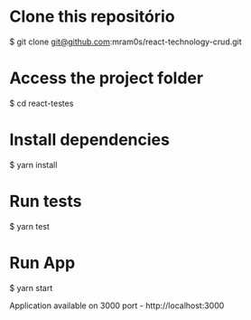 # Clone this repositório
$ git clone git@github.com:mram0s/react-technology-crud.git

# Access the project folder
$ cd react-testes

# Install dependencies
$ yarn install

# Run tests
$ yarn test

# Run App
$ yarn start


Application available on 3000 port - http://localhost:3000
